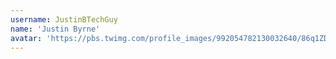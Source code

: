 ```yaml
---
username: JustinBTechGuy
name: 'Justin Byrne'
avatar: 'https://pbs.twimg.com/profile_images/992054782130032640/86q1ZDeK_normal.jpg'
---
```

